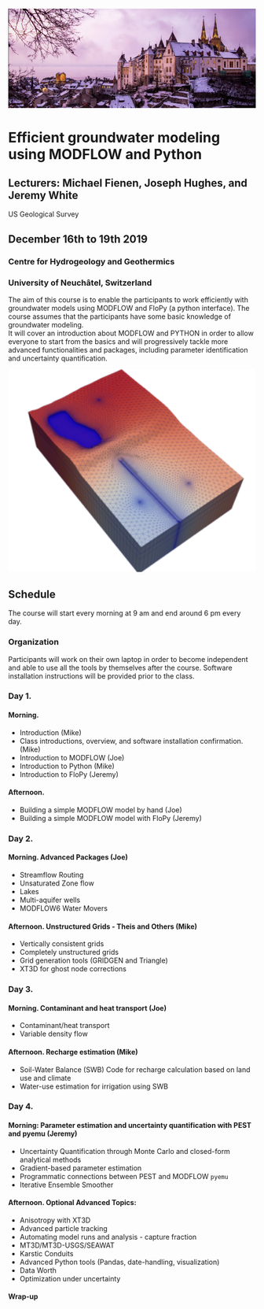 ![alt](images/town.png) 

# Efficient groundwater modeling using MODFLOW and Python

## Lecturers: Michael Fienen, Joseph Hughes, and Jeremy White
US Geological Survey

## December 16th to 19th  2019
### Centre for Hydrogeology and Geothermics
### University of Neuchâtel, Switzerland

The aim of this course is to enable the participants to work efficiently with groundwater models using MODFLOW and FloPy (a python interface).
The course assumes that the participants have some basic knowledge of groundwater modeling.  
It will cover an introduction about MODFLOW and PYTHON in order to allow everyone to start from the basics and will progressively tackle more advanced functionalities and packages, including parameter identification and uncertainty quantification.

![alt](images/grid.png)
## Schedule
The course will start every morning at 9 am and end around 6 pm every day.
### Organization
Participants will work on their own laptop in order to become independent and able to use all the tools by themselves after the course. Software installation instructions will be provided prior to the class.

### Day 1. 

#### Morning.

* Introduction (Mike)
* Class introductions, overview, and software installation confirmation. (Mike)
* Introduction to MODFLOW (Joe) 
* Introduction to Python (Mike)
* Introduction to FloPy (Jeremy)
 
#### Afternoon.

* Building a simple MODFLOW model by hand (Joe)
* Building a simple MODFLOW model with FloPy (Jeremy)
 
### Day 2.
#### Morning. Advanced Packages (Joe)
* Streamflow Routing
* Unsaturated Zone flow
* Lakes
* Multi-aquifer wells
* MODFLOW6 Water Movers

#### Afternoon. Unstructured Grids - Theis and Others (Mike)
* Vertically consistent grids 
* Completely unstructured grids
* Grid generation tools (GRIDGEN and Triangle)
* XT3D for ghost node corrections

### Day 3.
#### Morning. Contaminant and heat transport (Joe)
* Contaminant/heat transport
* Variable density flow

#### Afternoon. Recharge estimation (Mike)
* Soil-Water Balance (SWB) Code for recharge calculation based on land use and climate
* Water-use estimation for irrigation using SWB 

### Day 4.
#### Morning: Parameter estimation and uncertainty quantification with PEST and pyemu (Jeremy)
* Uncertainty Quantification through Monte Carlo and closed-form analytical methods
* Gradient-based parameter estimation
* Programmatic connections between PEST and MODFLOW `pyemu`
* Iterative Ensemble Smoother
 
#### Afternoon. Optional Advanced Topics:
* Anisotropy with XT3D
* Advanced particle tracking
* Automating model runs and analysis - capture fraction
* MT3D/MT3D-USGS/SEAWAT
* Karstic Conduits
* Advanced Python tools (Pandas, date-handling, visualization)
* Data Worth
* Optimization under uncertainty

#### Wrap-up
